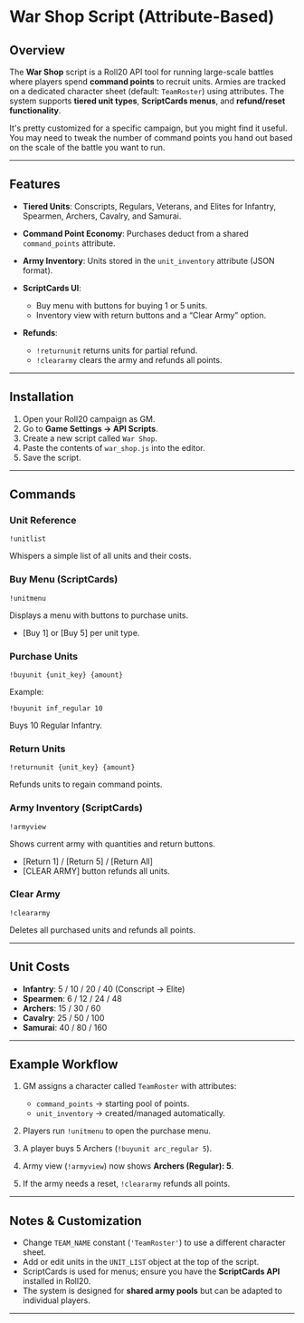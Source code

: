 # War Shop Script (Attribute-Based)

## Overview

The **War Shop** script is a Roll20 API tool for running large-scale battles where players spend **command points** to recruit units. Armies are tracked on a dedicated character sheet (default: `TeamRoster`) using attributes. The system supports **tiered unit types**, **ScriptCards menus**, and **refund/reset functionality**.

It's pretty customized for a specific campaign, but you might find it useful. You may need to tweak the number of command points you hand out based on the scale of the battle you want to run. 

---

## Features

* **Tiered Units**: Conscripts, Regulars, Veterans, and Elites for Infantry, Spearmen, Archers, Cavalry, and Samurai.
* **Command Point Economy**: Purchases deduct from a shared `command_points` attribute.
* **Army Inventory**: Units stored in the `unit_inventory` attribute (JSON format).
* **ScriptCards UI**:

  * Buy menu with buttons for buying 1 or 5 units.
  * Inventory view with return buttons and a “Clear Army” option.
* **Refunds**:

  * `!returnunit` returns units for partial refund.
  * `!cleararmy` clears the army and refunds all points.

---

## Installation

1. Open your Roll20 campaign as GM.
2. Go to **Game Settings → API Scripts**.
3. Create a new script called `War Shop`.
4. Paste the contents of `war_shop.js` into the editor.
5. Save the script.

---

## Commands

### Unit Reference

```text
!unitlist
```

Whispers a simple list of all units and their costs.

### Buy Menu (ScriptCards)

```text
!unitmenu
```

Displays a menu with buttons to purchase units.

* \[Buy 1] or \[Buy 5] per unit type.

### Purchase Units

```text
!buyunit {unit_key} {amount}
```

Example:

```text
!buyunit inf_regular 10
```

Buys 10 Regular Infantry.

### Return Units

```text
!returnunit {unit_key} {amount}
```

Refunds units to regain command points.

### Army Inventory (ScriptCards)

```text
!armyview
```

Shows current army with quantities and return buttons.

* \[Return 1] / \[Return 5] / \[Return All]
* \[CLEAR ARMY] button refunds all units.

### Clear Army

```text
!cleararmy
```

Deletes all purchased units and refunds all points.

---

## Unit Costs

* **Infantry**: 5 / 10 / 20 / 40 (Conscript → Elite)
* **Spearmen**: 6 / 12 / 24 / 48
* **Archers**: 15 / 30 / 60
* **Cavalry**: 25 / 50 / 100
* **Samurai**: 40 / 80 / 160

---

## Example Workflow

1. GM assigns a character called `TeamRoster` with attributes:

   * `command_points` → starting pool of points.
   * `unit_inventory` → created/managed automatically.
2. Players run `!unitmenu` to open the purchase menu.
3. A player buys 5 Archers (`!buyunit arc_regular 5`).
4. Army view (`!armyview`) now shows **Archers (Regular): 5**.
5. If the army needs a reset, `!cleararmy` refunds all points.

---

## Notes & Customization

* Change `TEAM_NAME` constant (`'TeamRoster'`) to use a different character sheet.
* Add or edit units in the `UNIT_LIST` object at the top of the script.
* ScriptCards is used for menus; ensure you have the **ScriptCards API** installed in Roll20.
* The system is designed for **shared army pools** but can be adapted to individual players.

---

